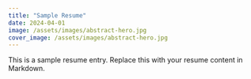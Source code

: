 ```yaml
---
title: "Sample Resume"
date: 2024-04-01
image: /assets/images/abstract-hero.jpg
cover_image: /assets/images/abstract-hero.jpg
---
```

This is a sample resume entry. Replace this with your resume content in Markdown.